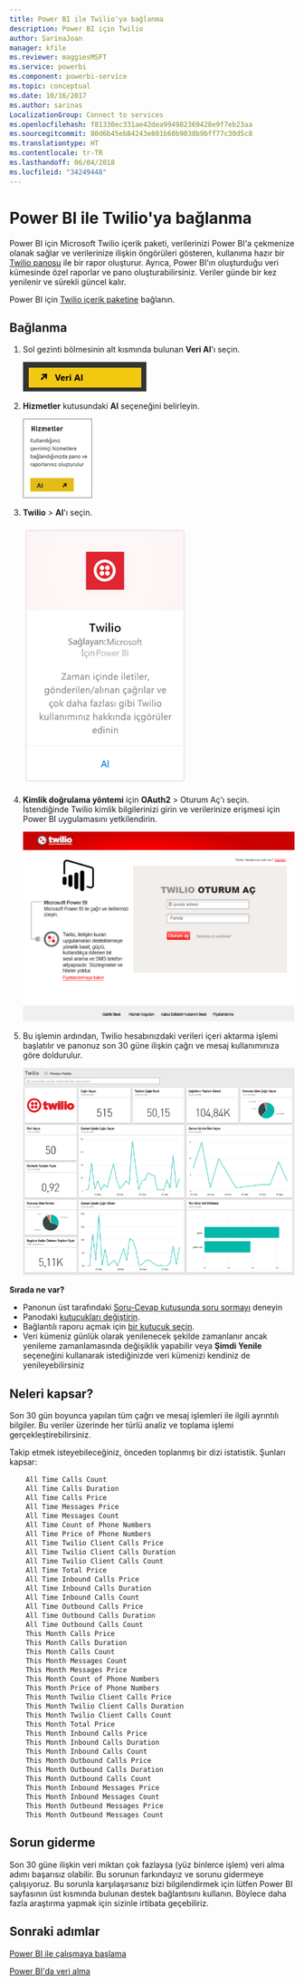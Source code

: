 ```yaml
---
title: Power BI ile Twilio'ya bağlanma
description: Power BI için Twilio
author: SarinaJoan
manager: kfile
ms.reviewer: maggiesMSFT
ms.service: powerbi
ms.component: powerbi-service
ms.topic: conceptual
ms.date: 10/16/2017
ms.author: sarinas
LocalizationGroup: Connect to services
ms.openlocfilehash: f81330ec331ae42dea994982369428e9f7eb23aa
ms.sourcegitcommit: 80d6b45eb84243e801b60b9038b9bff77c30d5c8
ms.translationtype: HT
ms.contentlocale: tr-TR
ms.lasthandoff: 06/04/2018
ms.locfileid: "34249448"
---
```

# <a name="connect-to-twilio-with-power-bi"></a>Power BI ile Twilio'ya bağlanma
Power BI için Microsoft Twilio içerik paketi, verilerinizi Power BI'a çekmenize olanak sağlar ve verilerinize ilişkin öngörüleri gösteren, kullanıma hazır bir [Twilio panosu](https://powerbi.microsoft.com/integrations/twilio) ile bir rapor oluşturur. Ayrıca, Power BI'ın oluşturduğu veri kümesinde özel raporlar ve pano oluşturabilirsiniz. Veriler günde bir kez yenilenir ve sürekli güncel kalır.

Power BI için [Twilio içerik paketine](https://app.powerbi.com/getdata/services/twilio) bağlanın.

## <a name="how-to-connect"></a>Bağlanma
1. Sol gezinti bölmesinin alt kısmında bulunan **Veri Al**'ı seçin.
   
   ![](media/service-connect-to-twilio/pbi_getdata.png) 
2. **Hizmetler** kutusundaki **Al** seçeneğini belirleyin.
   
   ![](media/service-connect-to-twilio/pbi_getservices.png) 
3. **Twilio** \> **Al**'ı seçin.
   
   ![](media/service-connect-to-twilio/twilio.png)
4. **Kimlik doğrulama yöntemi** için **OAuth2** \> Oturum Aç'ı seçin. İstendiğinde Twilio kimlik bilgilerinizi girin ve verilerinize erişmesi için Power BI uygulamasını yetkilendirin.
   
   ![](media/service-connect-to-twilio/pbi_twilio_login.png)
5. Bu işlemin ardından, Twilio hesabınızdaki verileri içeri aktarma işlemi başlatılır ve panonuz son 30 güne ilişkin çağrı ve mesaj kullanımınıza göre doldurulur. 
   
   ![](media/service-connect-to-twilio/pbi_twilio_db.png)

**Sırada ne var?**

* Panonun üst tarafındaki [Soru-Cevap kutusunda soru sormayı](power-bi-q-and-a.md) deneyin
* Panodaki [kutucukları değiştirin](service-dashboard-edit-tile.md).
* Bağlantılı raporu açmak için [bir kutucuk seçin](service-dashboard-tiles.md).
* Veri kümeniz günlük olarak yenilenecek şekilde zamanlanır ancak yenileme zamanlamasında değişiklik yapabilir veya **Şimdi Yenile** seçeneğini kullanarak istediğinizde veri kümenizi kendiniz de yenileyebilirsiniz

## <a name="whats-included"></a>Neleri kapsar?
Son 30 gün boyunca yapılan tüm çağrı ve mesaj işlemleri ile ilgili ayrıntılı bilgiler. Bu veriler üzerinde her türlü analiz ve toplama işlemi gerçekleştirebilirsiniz.

Takip etmek isteyebileceğiniz, önceden toplanmış bir dizi istatistik. Şunları kapsar:

        All Time Calls Count  
        All Time Calls Duration  
        All Time Calls Price  
        All Time Messages Price  
        All Time Messages Count  
        All Time Count of Phone Numbers  
        All Time Price of Phone Numbers  
        All Time Twilio Client Calls Price  
        All Time Twilio Client Calls Duration  
        All Time Twilio Client Calls Count  
        All Time Total Price  
        All Time Inbound Calls Price  
        All Time Inbound Calls Duration  
        All Time Inbound Calls Count  
        All Time Outbound Calls Price  
        All Time Outbound Calls Duration  
        All Time Outbound Calls Count  
        This Month Calls Price  
        This Month Calls Duration  
        This Month Calls Count  
        This Month Messages Count  
        This Month Messages Price  
        This Month Count of Phone Numbers  
        This Month Price of Phone Numbers  
        This Month Twilio Client Calls Price  
        This Month Twilio Client Calls Duration  
        This Month Twilio Client Calls Count  
        This Month Total Price  
        This Month Inbound Calls Price  
        This Month Inbound Calls Duration  
        This Month Inbound Calls Count  
        This Month Outbound Calls Price  
        This Month Outbound Calls Duration  
        This Month Outbound Calls Count  
        This Month Inbound Messages Price  
        This Month Inbound Messages Count  
        This Month Outbound Messages Price  
        This Month Outbound Messages Count

## <a name="troubleshooting"></a>Sorun giderme
Son 30 güne ilişkin veri miktarı çok fazlaysa (yüz binlerce işlem) veri alma adımı başarısız olabilir. Bu sorunun farkındayız ve sorunu gidermeye çalışıyoruz. Bu sorunla karşılaşırsanız bizi bilgilendirmek için lütfen Power BI sayfasının üst kısmında bulunan destek bağlantısını kullanın. Böylece daha fazla araştırma yapmak için sizinle irtibata geçebiliriz.

## <a name="next-steps"></a>Sonraki adımlar
[Power BI ile çalışmaya başlama](service-get-started.md)

[Power BI'da veri alma](service-get-data.md)

